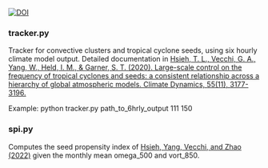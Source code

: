 [![DOI](https://zenodo.org/badge/436679362.svg)](https://zenodo.org/badge/latestdoi/436679362)

### tracker.py

Tracker for convective clusters and tropical cyclone seeds, using six hourly climate model output. Detailed documentation in [Hsieh, T. L., Vecchi, G. A., Yang, W., Held, I. M., & Garner, S. T. (2020). Large-scale control on the frequency of tropical cyclones and seeds: a consistent relationship across a hierarchy of global atmospheric models. Climate Dynamics, 55(11), 3177-3196.](https://link.springer.com/article/10.1007/s00382-020-05446-5)

Example: 
python tracker.py path_to_6hrly_output 111 150

### spi.py

Computes the seed propensity index of [Hsieh, Yang, Vecchi, and Zhao (2022)](https://agupubs.onlinelibrary.wiley.com/doi/full/10.1029/2021GL097157) given the monthly mean omega_500 and vort_850.
